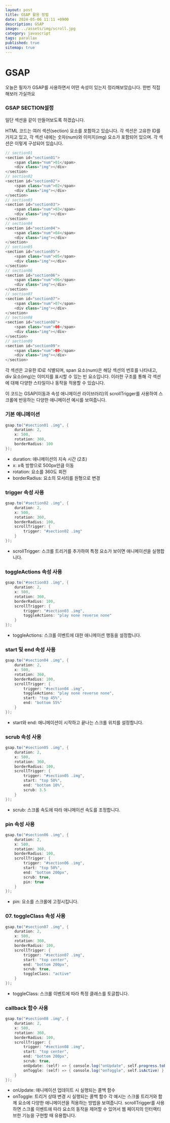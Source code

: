 ```yaml
---
layout: post
title: GSAP 활용 방법
date: 2024-05-06 11:11 +0900
description: GSAP
image: ../assets/img/scroll.jpg
category: javascript
tags: parallax
published: true
sitemap: true
---
```


# GSAP

오늘은 필자가 GSAP를 사용하면서 어떤 속성이 있는지 정리해보았습니다.
한번 직접 해보러 가실까요

### GSAP SECTION설정

일단 섹션을 같이 만들어보도록 하겠습니다.

HTML 코드는 여러 섹션(section) 요소를 포함하고 있습니다. 각 섹션은 고유한 ID를 가지고 있고, 각 섹션 내에는 숫자(num)와 이미지(img) 요소가 포함되어 있으며. 각 섹션은 이렇게 구성되어 있습니다.
````java
// section01
<section id="section01">
    <span class="num">01</span>
    <div class="img"></div>
</section>
// section02
<section id="section02">
    <span class="num">02</span>
    <div class="img"></div>
</section>
// section03
<section id="section03">
    <span class="num">03</span>
    <div class="img"></div>
</section>
// section04
<section id="section04">
    <span class="num">04</span>
    <div class="img"></div>
</section>
// section05
<section id="section05">
    <span class="num">05</span>
    <div class="img"></div>
</section>
// section06
<section id="section06">
    <span class="num">06</span>
    <div class="img"></div>
</section>
// section07
<section id="section07">
    <span class="num">07</span>
    <div class="img"></div>
</section>
// section08
<section id="section08">
    <span class="num">08</span>
    <div class="img"></div>
</section>
// section09
<section id="section09">
    <span class="num">09</span>
    <div class="img"></div>
</section>
````

각 섹션은 고유한 ID로 식별되며, span 요소(num)은 해당 섹션의 번호를 나타내고, div 요소(img)는 이미지를 표시할 수 있는 빈 요소입니다. 이러한 구조를 통해 각 섹션에 대해 다양한 스타일이나 동작을 적용할 수 있습니다.

이 코드는 GSAP(이동과 속성 애니메이션 라이브러리)의 scrollTrigger를 사용하여 스크롤에 반응하는 다양한 애니메이션 예시를 보여줍니다.

### 기본 애니메이션
````java
gsap.to("#section01 .img", {
    duration: 2,
    x: 500,
    rotation: 360,
    borderRadius: 100
});

````
- duration: 애니메이션의 지속 시간 (2초)
- x: x축 방향으로 500px만큼 이동
- rotation: 요소를 360도 회전
- borderRadius: 요소의 모서리를 원형으로 변경


### trigger 속성 사용

````java
gsap.to("#section02 .img", {
    duration: 2,
    x: 500,
    rotation: 360,
    borderRadius: 100,
    scrollTrigger: {
        trigger: "#section02 .img"
    }
});
````
- scrollTrigger: 스크롤 트리거를 추가하여 특정 요소가 보이면 애니메이션을 실행합니다.


### toggleActions 속성 사용

````java
gsap.to("#section03 .img", {
    duration: 2,
    x: 500,
    rotation: 360,
    borderRadius: 100,
    scrollTrigger: {
        trigger: "#section03 .img",
        toggleActions: "play none reverse none"
    }
});
````
- toggleActions: 스크롤 이벤트에 대한 애니메이션 행동을 설정합니다.

### start 및 end 속성 사용
````java
gsap.to("#section04 .img", {
    duration: 2,
    x: 500,
    rotation: 360,
    borderRadius: 100,
    scrollTrigger: {
        trigger: "#section04 .img",
        toggleActions: "play none reverse none",
        start: "top 45%",
        end: "bottom 55%"
    }
});
````
- start와 end: 애니메이션이 시작하고 끝나는 스크롤 위치를 설정합니다.

### scrub 속성 사용
````java
gsap.to("#section05 .img", {
    duration: 2,
    x: 500,
    rotation: 360,
    borderRadius: 100,
    scrollTrigger: {
        trigger: "#section05 .img",
        start: "top 50%",
        end: "bottom 10%",
        scrub: 3.5
    }
});
````
- scrub: 스크롤 속도에 따라 애니메이션 속도를 조정합니다.


### pin 속성 사용
````java
gsap.to("#section06 .img", {
    duration: 2,
    x: 500,
    rotation: 360,
    borderRadius: 100,
    scrollTrigger: {
        trigger: "#section06 .img",
        start: "top 50%",
        end: "bottom 200px",
        scrub: true,
        pin: true
    }
});
````

- pin: 요소를 스크롤에 고정시킵니다.

### 07. toggleClass 속성 사용
````java
gsap.to("#section07 .img", {
    duration: 2,
    x: 500,
    rotation: 360,
    borderRadius: 100,
    scrollTrigger: {
        trigger: "#section07 .img",
        start: "top center",
        end: "bottom 200px",
        scrub: true,
        toggleClass: "active"
    }
});
````

- toggleClass: 스크롤 이벤트에 따라 특정 클래스를 토글합니다.

### callback 함수 사용
````java
gsap.to("#section08 .img", {
    duration: 2,
    x: 500,
    rotation: 360,
    borderRadius: 100,
    scrollTrigger: {
        trigger: "#section08 .img",
        start: "top center",
        end: "bottom 200px",
        scrub: true,
        onUpdate: (self) => { console.log("onUpdate", self.progress.toFixed(3)) },
        onToggle: (self) => { console.log("onToggle", self.isActive) }
    }
});
````

- onUpdate: 애니메이션 업데이트 시 실행되는 콜백 함수
- onToggle: 트리거 상태 변경 시 실행되는 콜백 함수
각 예시는 스크롤 트리거와 함께 요소에 다양한 애니메이션을 적용하는 방법을 보여줍니다. scrollTrigger를 사용하면 스크롤 이벤트에 따라 요소의 동작을 제어할 수 있어서 웹 페이지의 인터랙티브한 기능을 구현할 때 유용합니다.
